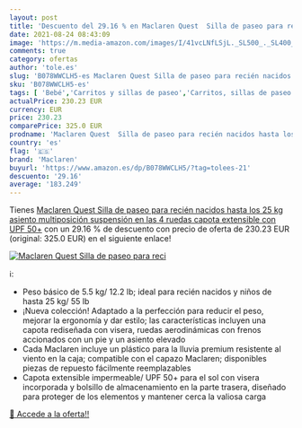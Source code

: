 ```yaml
---
layout: post
title: 'Descuento del 29.16 % en Maclaren Quest  Silla de paseo para reci'
date: 2021-08-24 08:43:09
image: 'https://m.media-amazon.com/images/I/41vcLNfLSjL._SL500_._SL400_.jpg'
comments: true
category: ofertas
author: 'tole.es'
slug: 'B078WWCLH5-es Maclaren Quest Silla de paseo para recién nacidos hasta...'
sku: 'B078WWCLH5-es'
tags: [ 'Bebé','Carritos y sillas de paseo','Carritos, sillas de paseo y accesorios','Sillas de paseo','maclaren','nacido','recién', ]
actualPrice: 230.23 EUR
currency: EUR
price: 230.23
comparePrice: 325.0 EUR
prodname: 'Maclaren Quest  Silla de paseo para recién nacidos hasta los 25 kg  asiento multiposición  suspensión en las 4 ruedas  capota extensible con UPF 50+'
country: 'es'
flag: '🇪🇸'
brand: 'Maclaren'
buyurl: 'https://www.amazon.es/dp/B078WWCLH5/?tag=tolees-21'
descuento: '29.16'
average: '183.249'
---
```


Tienes [Maclaren Quest  Silla de paseo para recién nacidos hasta los 25 kg  asiento multiposición  suspensión en las 4 ruedas  capota extensible con UPF 50+](https://www.amazon.es/dp/B078WWCLH5/?tag=tolees-21) con un 29.16 % de descuento con precio de oferta de 230.23 EUR (original: 325.0 EUR) en el siguiente enlace!

[![Maclaren Quest  Silla de paseo para reci](https://m.media-amazon.com/images/I/41vcLNfLSjL._SL500_._SL400_.jpg)](https://www.amazon.es/dp/B078WWCLH5/?tag=tolees-21)

ℹ️:

- Peso básico de 5.5 kg/ 12.2 lb; ideal para recién nacidos y niños de hasta 25 kg/ 55 lb
- ¡Nueva colección! Adaptado a la perfección para reducir el peso, mejorar la ergonomía y dar estilo; las características incluyen una capota rediseñada con visera, ruedas aerodinámicas con frenos accionados con un pie y un asiento elevado
- Cada Maclaren incluye un plástico para la lluvia premium resistente al viento en la caja; compatible con el capazo Maclaren; disponibles piezas de repuesto fácilmente reemplazables
- Capota extensible impermeable/ UPF 50+ para el sol con visera incorporada y bolsillo de almacenamiento en la parte trasera, diseñado para proteger de los elementos y mantener cerca la valiosa carga

[🛒 Accede a la oferta!!](https://www.amazon.es/dp/B078WWCLH5/?tag=tolees-21)
